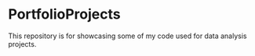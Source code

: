 # PortfolioProjects

This repository is for showcasing some of my code used for data analysis projects.
